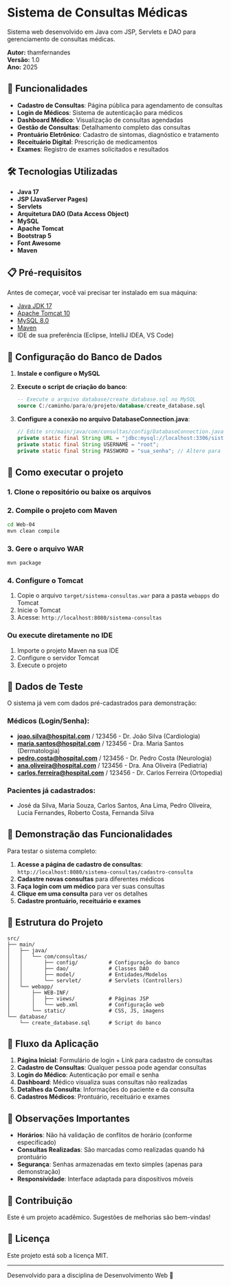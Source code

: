 # Sistema de Consultas Médicas

Sistema web desenvolvido em Java com JSP, Servlets e DAO para gerenciamento de consultas médicas.

**Autor:** thamfernandes  
**Versão:** 1.0  
**Ano:** 2025

## 🚀 Funcionalidades

- **Cadastro de Consultas**: Página pública para agendamento de consultas
- **Login de Médicos**: Sistema de autenticação para médicos
- **Dashboard Médico**: Visualização de consultas agendadas
- **Gestão de Consultas**: Detalhamento completo das consultas
- **Prontuário Eletrônico**: Cadastro de sintomas, diagnóstico e tratamento
- **Receituário Digital**: Prescrição de medicamentos
- **Exames**: Registro de exames solicitados e resultados

## 🛠️ Tecnologias Utilizadas

- **Java 17**
- **JSP (JavaServer Pages)**
- **Servlets**
- **Arquitetura DAO (Data Access Object)**
- **MySQL**
- **Apache Tomcat**
- **Bootstrap 5**
- **Font Awesome**
- **Maven**

## 📋 Pré-requisitos

Antes de começar, você vai precisar ter instalado em sua máquina:

- [Java JDK 17](https://www.oracle.com/java/technologies/javase/jdk17-archive-downloads.html)
- [Apache Tomcat 10](https://tomcat.apache.org/download-10.cgi)
- [MySQL 8.0](https://dev.mysql.com/downloads/mysql/)
- [Maven](https://maven.apache.org/download.cgi)
- IDE de sua preferência (Eclipse, IntelliJ IDEA, VS Code)

## 🎲 Configuração do Banco de Dados

1. **Instale e configure o MySQL**

2. **Execute o script de criação do banco**:
   ```sql
   -- Execute o arquivo database/create_database.sql no MySQL
   source C:/caminho/para/o/projeto/database/create_database.sql
   ```

3. **Configure a conexão no arquivo DatabaseConnection.java**:
   ```java
   // Edite src/main/java/com/consultas/config/DatabaseConnection.java
   private static final String URL = "jdbc:mysql://localhost:3306/sistema_consultas?useSSL=false&serverTimezone=UTC";
   private static final String USERNAME = "root";
   private static final String PASSWORD = "sua_senha"; // Altere para sua senha do MySQL
   ```

## 🚀 Como executar o projeto

### 1. Clone o repositório ou baixe os arquivos

### 2. Compile o projeto com Maven
```bash
cd Web-04
mvn clean compile
```

### 3. Gere o arquivo WAR
```bash
mvn package
```

### 4. Configure o Tomcat

1. Copie o arquivo `target/sistema-consultas.war` para a pasta `webapps` do Tomcat
2. Inicie o Tomcat
3. Acesse: `http://localhost:8080/sistema-consultas`

### Ou execute diretamente no IDE

1. Importe o projeto Maven na sua IDE
2. Configure o servidor Tomcat
3. Execute o projeto

## 👥 Dados de Teste

O sistema já vem com dados pré-cadastrados para demonstração:

### Médicos (Login/Senha):
- **joao.silva@hospital.com** / 123456 - Dr. João Silva (Cardiologia)
- **maria.santos@hospital.com** / 123456 - Dra. Maria Santos (Dermatologia)
- **pedro.costa@hospital.com** / 123456 - Dr. Pedro Costa (Neurologia)
- **ana.oliveira@hospital.com** / 123456 - Dra. Ana Oliveira (Pediatria)
- **carlos.ferreira@hospital.com** / 123456 - Dr. Carlos Ferreira (Ortopedia)

### Pacientes já cadastrados:
- José da Silva, Maria Souza, Carlos Santos, Ana Lima, Pedro Oliveira, Lucia Fernandes, Roberto Costa, Fernanda Silva

## 🎥 Demonstração das Funcionalidades

Para testar o sistema completo:

1. **Acesse a página de cadastro de consultas**: `http://localhost:8080/sistema-consultas/cadastro-consulta`
2. **Cadastre novas consultas** para diferentes médicos
3. **Faça login com um médico** para ver suas consultas
4. **Clique em uma consulta** para ver os detalhes
5. **Cadastre prontuário, receituário e exames**

## 📁 Estrutura do Projeto

```
src/
├── main/
│   ├── java/
│   │   └── com/consultas/
│   │       ├── config/          # Configuração do banco
│   │       ├── dao/             # Classes DAO
│   │       ├── model/           # Entidades/Modelos
│   │       └── servlet/         # Servlets (Controllers)
│   └── webapp/
│       ├── WEB-INF/
│       │   ├── views/           # Páginas JSP
│       │   └── web.xml          # Configuração web
│       └── static/              # CSS, JS, imagens
└── database/
    └── create_database.sql      # Script do banco
```

## 🔄 Fluxo da Aplicação

1. **Página Inicial**: Formulário de login + Link para cadastro de consultas
2. **Cadastro de Consultas**: Qualquer pessoa pode agendar consultas
3. **Login do Médico**: Autenticação por email e senha
4. **Dashboard**: Médico visualiza suas consultas não realizadas
5. **Detalhes da Consulta**: Informações do paciente e da consulta
6. **Cadastros Médicos**: Prontuário, receituário e exames

## 🚧 Observações Importantes

- **Horários**: Não há validação de conflitos de horário (conforme especificado)
- **Consultas Realizadas**: São marcadas como realizadas quando há prontuário
- **Segurança**: Senhas armazenadas em texto simples (apenas para demonstração)
- **Responsividade**: Interface adaptada para dispositivos móveis

## 🤝 Contribuição

Este é um projeto acadêmico. Sugestões de melhorias são bem-vindas!

## 📝 Licença

Este projeto está sob a licença MIT.

---

Desenvolvido para a disciplina de Desenvolvimento Web 🚀
